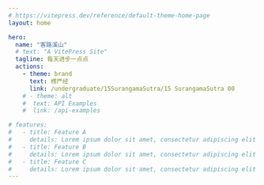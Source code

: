 ```yaml
---
# https://vitepress.dev/reference/default-theme-home-page
layout: home

hero:
  name: "客路溪山"
  # text: "A VitePress Site" 
  tagline: 每天进步一点点
  actions:
    - theme: brand
      text: 楞严经
      link: /undergraduate/15SurangamaSutra/15 SurangamaSutra 00
    # - theme: alt
    #  text: API Examples
    #  link: /api-examples

# features:
#   - title: Feature A
#     details: Lorem ipsum dolor sit amet, consectetur adipiscing elit
#   - title: Feature B
#     details: Lorem ipsum dolor sit amet, consectetur adipiscing elit
#   - title: Feature C
#     details: Lorem ipsum dolor sit amet, consectetur adipiscing elit
---
```


